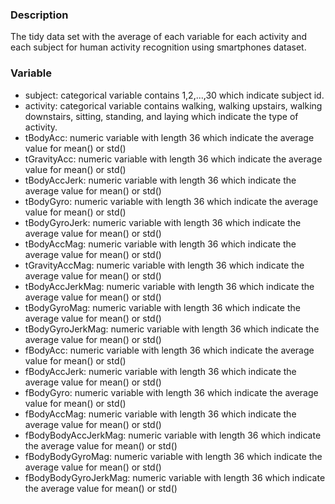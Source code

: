 ### Description
The tidy data set with the average of each variable for each activity and each subject for human activity recognition using smartphones dataset.

### Variable
* subject: categorical variable contains 1,2,...,30 which indicate subject id.
* activity: categorical variable contains walking, walking upstairs, walking downstairs, sitting, standing, and laying which indicate the type of activity.
* tBodyAcc: numeric variable with length 36 which indicate the average value for mean() or std() 
* tGravityAcc: numeric variable with length 36 which indicate the average value for mean() or std() 
* tBodyAccJerk: numeric variable with length 36 which indicate the average value for mean() or std()
* tBodyGyro: numeric variable with length 36 which indicate the average value for mean() or std()
* tBodyGyroJerk: numeric variable with length 36 which indicate the average value for mean() or std()
* tBodyAccMag: numeric variable with length 36 which indicate the average value for mean() or std()
* tGravityAccMag: numeric variable with length 36 which indicate the average value for mean() or std()
* tBodyAccJerkMag: numeric variable with length 36 which indicate the average value for mean() or std()
* tBodyGyroMag: numeric variable with length 36 which indicate the average value for mean() or std()
* tBodyGyroJerkMag: numeric variable with length 36 which indicate the average value for mean() or std()
* fBodyAcc: numeric variable with length 36 which indicate the average value for mean() or std()
* fBodyAccJerk: numeric variable with length 36 which indicate the average value for mean() or std()
* fBodyGyro: numeric variable with length 36  which indicate the average value for mean() or std()
* fBodyAccMag: numeric variable with length 36 which indicate the average value for mean() or std()
* fBodyBodyAccJerkMag: numeric variable with length 36 which indicate the average value for mean() or std()
* fBodyBodyGyroMag: numeric variable with length 36 which indicate the average value for mean() or std()
* fBodyBodyGyroJerkMag: numeric variable with length 36  which indicate the average value for mean() or std()
